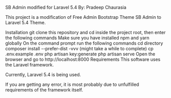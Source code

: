 SB Admin modified for Laravel 5.4
By: Pradeep Chaurasia

This project is a modification of Free Admin Bootstrap Theme SB Admin to Laravel 5.4 Theme.

Installation
git clone this repository and cd inside the project root, then enter the following commands
Make sure you have installed npm and yarn globally
On the command prompt run the following commands
cd directory
composer install --prefer-dist -vvv (might take a while to complete)
cp .env.example .env
php artisan key:generate
php artisan serve
Open the browser and go to http://localhost:8000
Requirements
This software uses the Laravel framework.

Currently, Laravel 5.4 is being used.

If you are getting any error, it is most probably due to unfulfilled requirements of the framework itself.

